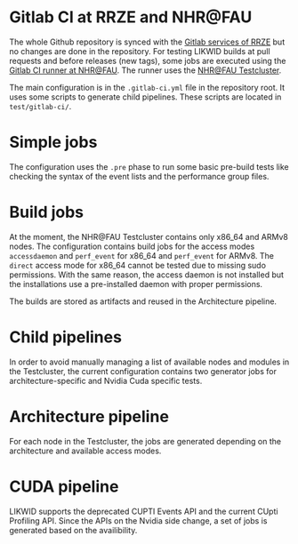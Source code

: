 # Gitlab CI at RRZE and NHR@FAU
The whole Github repository is synced with the [Gitlab services of RRZE](https://www.rrze.fau.de/serverdienste/infrastruktur/gitlab/) but no changes are done in the repository. For testing LIKWID builds at pull requests and before releases (new tags), some jobs are executed using the [Gitlab CI runner at NHR@FAU](https://hpc.fau.de/systems-services/systems-documentation-instructions/special-applications-and-tips-tricks/continuous-integration). The runner uses the [NHR@FAU Testcluster](https://hpc.fau.de/systems-services/systems-documentation-instructions/clusters/test-cluster/).

The main configuration is in the `.gitlab-ci.yml` file in the repository root. It uses some scripts to generate child pipelines. These scripts are located in `test/gitlab-ci/`.

# Simple jobs
The configuration uses the `.pre` phase to run some basic pre-build tests like checking the syntax of the event lists and the performance group files.

# Build jobs
At the moment, the NHR@FAU Testcluster contains only x86_64 and ARMv8 nodes. The configuration contains build jobs for the access modes `accessdaemon` and `perf_event` for x86_64 and `perf_event` for ARMv8. The `direct` access mode for x86_64 cannot be tested due to missing sudo permissions. With the same reason, the access daemon is not installed but the installations use a pre-installed daemon with proper permissions.

The builds are stored as artifacts and reused in the Architecture pipeline.

# Child pipelines
In order to avoid manually managing a list of available nodes and modules in the Testcluster, the current configuration contains two generator jobs for architecture-specific and Nvidia Cuda specific tests.

# Architecture pipeline
For each node in the Testcluster, the jobs are generated depending on the architecture and available access modes.

# CUDA pipeline
LIKWID supports the deprecated CUPTI Events API and the current CUpti Profiling API. Since the APIs on the Nvidia side change, a set of jobs is generated based on the availibility.

